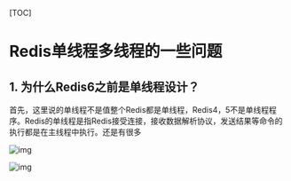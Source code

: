 [TOC]

# Redis单线程多线程的一些问题

## 1. 为什么Redis6之前是单线程设计？

首先，这里说的单线程不是值整个Redis都是单线程，Redis4，5不是单线程程序。Redis的单线程是指Redis接受连接，接收数据解析协议，发送结果等命令的执行都是在主线程中执行。还是有很多



![img](https://gitee.com/dongzhonghua/zhonghua/raw/master/img/blog/redis%E7%BA%BF%E7%A8%8B%E6%A8%A1%E5%9E%8B.png)

![img](https://gitee.com/dongzhonghua/zhonghua/raw/master/img/blog/redis线程模型2.png)